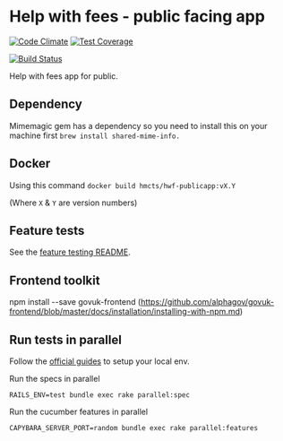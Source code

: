 # Help with fees - public facing app
[![Code Climate](https://codeclimate.com/github/ministryofjustice/hwf-publicapp/badges/gpa.svg)](https://codeclimate.com/github/ministryofjustice/hwf-publicapp) [![Test Coverage](https://codeclimate.com/github/ministryofjustice/hwf-publicapp/badges/coverage.svg)](https://codeclimate.com/github/ministryofjustice/hwf-publicapp)

[![Build Status](https://dev.azure.com/HMCTS-PET/pet-azure-infrastructure/_apis/build/status/Help%20with%20Fees/hwf-publicapp?branchName=develop)](https://dev.azure.com/HMCTS-PET/pet-azure-infrastructure/_build/latest?definitionId=25&branchName=develop)

Help with fees app for public.

## Dependency
Mimemagic gem has a dependency so you need to install this on your machine first
```brew install shared-mime-info.```

## Docker

Using this command `docker build hmcts/hwf-publicapp:vX.Y`

(Where `X` & `Y` are version numbers)

## Feature tests

See the [feature testing README](https://github.com/hmcts/hwf-publicapp/blob/master/README.md).

## Frontend toolkit
npm install --save govuk-frontend (https://github.com/alphagov/govuk-frontend/blob/master/docs/installation/installing-with-npm.md)

## Run tests in parallel
Follow the [official guides](https://github.com/grosser/parallel_tests#setup-environment-from-scratch-create-db-and-loads-schema-useful-for-ci) to setup your local env.


Run the specs in parallel
```
RAILS_ENV=test bundle exec rake parallel:spec
```

Run the cucumber features in parallel
```
CAPYBARA_SERVER_PORT=random bundle exec rake parallel:features
```